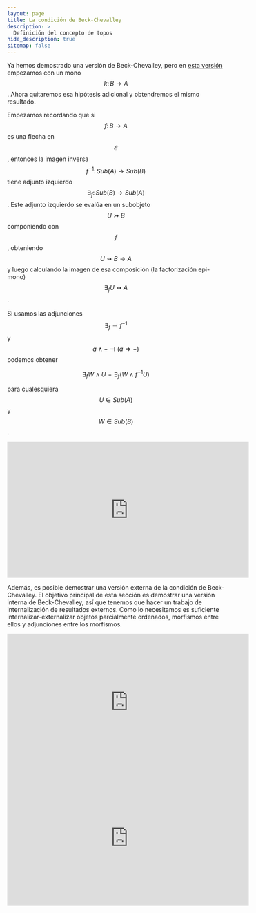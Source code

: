 ```yaml
---
layout: page
title: La condición de Beck-Chevalley
description: >
  Definición del concepto de topos
hide_description: true
sitemap: false
---
```


Ya hemos demostrado una versión de Beck-Chevalley, pero en [esta versión](./4-3im.md) empezamos con un mono 
$$k\colon B\to A$$. Ahora quitaremos esa hipótesis adicional y obtendremos el mismo resultado.

Empezamos recordando que si $$f\colon B\to A$$ es una flecha en $$\mathcal{E}$$, entonces la imagen inversa 
$$f^{-1}\colon Sub(A)\to Sub (B)$$ tiene adjunto izquierdo $$\exists_f\colon Sub(B)\to Sub(A)$$. Este adjunto izquierdo se evalúa en un subobjeto $$U\rightarrowtail B$$ componiendo con $$f$$, obteniendo $$U\rightarrowtail B\to A$$ y luego calculando la imagen de esa composición (la factorización epi-mono) $$\exists_f U\rightarrowtail A$$.

Si usamos las adjunciones $$\exists_f \dashv f^{-1}$$ y $$a\land - \dashv (a\Rightarrow -)$$ podemos obtener

$$
\exists_f W\land U = \exists_f(W\land f^{-1}U)
$$

para cualesquiera $$U\in Sub(A)$$ y $$W\in Sub(B)$$.

<p>
<iframe width="560" height="315" src="https://www.youtube.com/embed/Al9Zk2PNjKY" title="Clase44" frameborder="0" allow="accelerometer; autoplay; clipboard-write; encrypted-media; gyroscope; picture-in-picture; web-share" allowfullscreen></iframe>
</p>

Además, es posible demostrar una versión externa de la condición de Beck-Chevalley. El objetivo principal de esta sección es demostrar una versión interna de Beck-Chevalley, así que tenemos que hacer un trabajo de internalización de resultados externos. Como lo necesitamos es suficiente internalizar-externalizar objetos parcialmente ordenados, morfismos entre ellos y adjunciones entre los morfismos.

<p>
<iframe width="560" height="315" src="https://www.youtube.com/embed/-mTwxPoELSY" title="Clase45" frameborder="0" allow="accelerometer; autoplay; clipboard-write; encrypted-media; gyroscope; picture-in-picture; web-share" allowfullscreen></iframe>
<iframe width="560" height="315" src="https://www.youtube.com/embed/QbT3gqehgI4" title="Clase46" frameborder="0" allow="accelerometer; autoplay; clipboard-write; encrypted-media; gyroscope; picture-in-picture; web-share" allowfullscreen></iframe>
</p>
